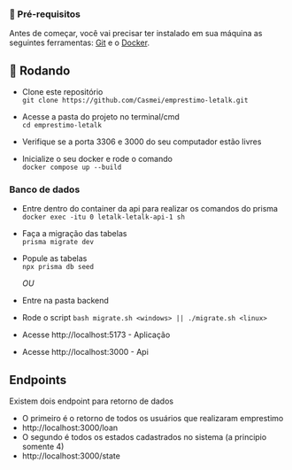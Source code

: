 
  ### 🏁 Pré-requisitos
  Antes de começar, você vai precisar ter instalado em sua máquina as seguintes ferramentas:
  [Git](https://git-scm.com) e o [Docker](https://www.docker.com/).

  ## 🎲 Rodando
  - Clone este repositório <br>
  ```git clone https://github.com/Casmei/emprestimo-letalk.git```

  - Acesse a pasta do projeto no terminal/cmd <br>
  ```cd emprestimo-letalk```
  - Verifique se a porta 3306 e 3000 do seu computador estão livres
  - Inicialize o seu docker e rode o comando <br>```docker compose up --build```
  
  ### Banco de dados
  - Entre dentro do container da api para realizar os comandos do prisma <br> ```docker exec -itu 0 letalk-letalk-api-1 sh```
  - Faça a migração das tabelas <br> ```prisma migrate dev```
  - Popule as tabelas <br> ```npx prisma db seed```
  
    *OU*
    
  - Entre na pasta backend
  - Rode o script ```bash migrate.sh <windows> || ./migrate.sh <linux>```
  
  - Acesse http://localhost:5173 - Aplicação
  - Acesse http://localhost:3000 - Api  
  
 
  
  ## Endpoints
  Existem dois endpoint para retorno de dados
  - O primeiro é o retorno de todos os usuários que realizaram emprestimo
  - http://localhost:3000/loan
  - O segundo é todos os estados cadastrados no sistema (a principio somente 4)
  - http://localhost:3000/state
